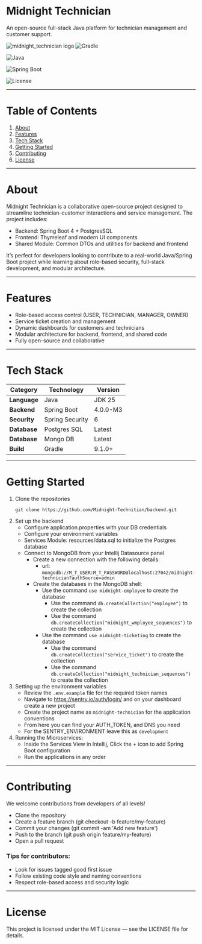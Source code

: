 # Midnight Technician
An open-source full-stack Java platform for technician management and customer support.

![midnight_technician logo](https://img.shields.io/badge/Mitnight%20Tecnician-Open%20Source-purple?style=for-the-badge&logo=java)
![Gradle](https://img.shields.io/badge/Gradle-9.1.0+-green?style=for-the-badge&logo=gradle)

![Java](https://img.shields.io/badge/Java-25-orange?style=flat-square&logo=openjdk)

![Spring Boot](https://img.shields.io/badge/Spring%20Boot-4.0.0--M3-brightgreen?style=flat-square&logo=spring)

![License](https://img.shields.io/badge/License-MIT-yellow?style=flat-square)

---
# Table of Contents
1. [About](#about)
2. [Features](#features)
3. [Tech Stack](#tech-stack)
4. [Getting Started](#getting-started)
5. [Contributing](#contributing)
6. [License](#license)

---
# About
Midnight Technician is a collaborative open-source project designed to streamline technician-customer interactions and service management. The project includes:
- Backend: Spring Boot 4 + PostgresSQL
- Frontend: Thymeleaf and modern UI components
- Shared Module: Common DTOs and utilities for backend and frontend

It’s perfect for developers looking to contribute to a real-world Java/Spring Boot project while learning about role-based security, full-stack development, and modular architecture.

---
# Features
- Role-based access control (USER, TECHNICIAN, MANAGER, OWNER)
- Service ticket creation and management
- Dynamic dashboards for customers and technicians
- Modular architecture for backend, frontend, and shared code
- Fully open-source and collaborative
---
# Tech Stack

| Category      | Technology      | Version  |
|---------------|-----------------|----------|
| **Language**  | Java            | JDK 25   |
| **Backend**   | Spring Boot     | 4.0.0-M3 |
| **Security**  | Spring Security | 6        |
| **Database**  | Postgres SQL    | Latest   |
| **Database**  | Mongo DB        | Latest   |
| **Build**     | Gradle          | 9.1.0+   |

---
# Getting Started
1. Clone the repositories
    ```shell
    git clone https://github.com/Midnight-Technitian/backend.git
    ```
2. Set up the backend
   - Configure application.properties with your DB credentials
   - Configure your environment variables
   - Services Module:  resources/data.sql to initialize the Postgres database
   - Connect to MongoDB from your Intellij Datasource panel
      - Create a new connection with the following details:
        - url: `mongodb://M_T_USER:M_T_PASSWORD@localhost:27042/midnight-technician?authSource=admin`
      - Create the databases in the MongoDB shell:
        - Use the command `use midnight-employee` to create the database
          - Use the command `db.createCollection("employee")` to create the collection
          - Use the command `db.createCollection("midnight_wmployee_sequences")` to create the collection
        - Use the command `use midnight-ticketing` to create the database
          - Use the command `db.createCollection("service_ticket")` to create the collection
          - Use the command `db.createCollection("midnight_technician_sequences")` to create the collection
3. Setting up the environment variables
    - Review the `.env.example` file for the required token names
    - Navigate to https://sentry.io/auth/login/ and on your dashboard create a new project
    - Create the project name as `midnight-technician` for the application conventions
    - From here you can find your AUTH_TOKEN, and DNS you need
    - For the SENTRY_ENVIRONMENT leave this as `development`
4. Running the Microservices:
   - Inside the Services View in Intellij, Click the + icon to add Spring Boot configuration
   - Run the applications in any order
---
# Contributing
We welcome contributions from developers of all levels!
- Clone the repository
- Create a feature branch (git checkout -b feature/my-feature)
- Commit your changes (git commit -am 'Add new feature')
- Push to the branch (git push origin feature/my-feature)
- Open a pull request
### Tips for contributors:
- Look for issues tagged good first issue
- Follow existing code style and naming conventions
- Respect role-based access and security logic
---
# License
This project is licensed under the MIT License — see the LICENSE
file for details.